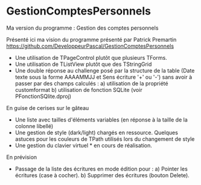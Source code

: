 # GestionComptesPersonnels
Ma version du programme : Gestion des comptes personnels

Présenté ici ma vision du programme présenté par Patrick Premartin https://github.com/DeveloppeurPascal/GestionComptesPersonnels

 - Une utilisation de TPageControl plutôt que plusieurs TForms.
 - Une utilisation de TListView plutôt que des TStringGrid  
 - Une double réponse au challenge posé par la structure de la table (Date texte sous la forme AAAAMMJJ et Sens écriture '+' ou '-')
   sans avoir à passer par des champs calculés : 
      a) utilisation de la propriété customformat
      b) utilisation de fonction SQLite (voir PFonctionSQlite.dproj)
      
 En guise de cerises sur le gâteau 
 - Une liste avec tailles d'éléments variables (en réponse à la taille de la colonne libellé)
 - Une gestion de style (dark/light) chargés en ressource. Quelques astuces pour les couleurs de TPath utilisés lors du changement de style
 - Une gestion du clavier virtuel * en cours de réalisation.

En prévision
 - Passage de la liste des écritures en mode édition pour :
     a) Pointer les écritures (case à cocher).
     b) Supprimer des écritures (bouton Delete).
 
